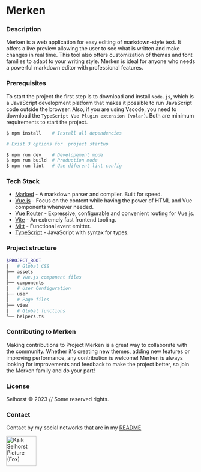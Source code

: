 # Merken

### Description

Merken is a web application for easy editing of markdown-style text. It offers a live preview allowing the user to see what is written and make changes in real time. This tool also offers customization of themas and font families to adapt to your writing style. Merken is ideal for anyone who needs a powerful markdown editor with professional features.

### Prerequisites

To start the project the first step is to download and install `Node.js`, which is a JavaScript development platform that makes it possible to run JavaScript code outside the browser. Also, if you are using Vscode, you need to download the `TypeScript Vue Plugin extension (volar)`. Both are minimum requirements to start the project.

```bash
$ npm install    # Install all dependencies

# Exist 3 options for  project startup

$ npm run dev    # Developement mode
$ npm run build  # Production mode
$ npm run lint   # Use diferent lint config
```

### Tech Stack

- [Marked](https://marked.js.org/) - A markdown parser and compiler. Built for speed.
- [Vue.js](https://vuejs.org/) - Focus on the content while having the power of HTML and Vue components whenever needed.
- [Vue Router](https://router.vuejs.org/) - Expressive, configurable and convenient routing for Vue.js.
- [Vite](https://vitejs.dev/) - An extremely fast frontend tooling.
- [Mitt](https://github.com/developit/mitt) -  Functional event emitter.
- [TypeScript](https://www.typescriptlang.org/) - JavaScript with syntax for types.

### Project structure

```bash
$PROJECT_ROOT
│   # Global CSS
├── assets
│   # Vue.js component files
├── components
│   # User Configuration
├── user
│   # Page files
├── view
│   # Global functions
└── helpers.ts

```
### Contributing to Merken

Making contributions to Project Merken is a great way to collaborate with the community. Whether it's creating new themes, adding new features or improving performance, any contribution is welcome! Merken is always looking for improvements and feedback to make the project better, so join the Merken family and do your part!



### License

Selhorst © 2023 // Some reserved rights.

### Contact

Contact by my social networks that are in my [README](https://github.com/KaikSelhorst)

<a href='https://github.com/KaikSelhorst' target='_blank'>
  <img src='https://avatars.githubusercontent.com/u/82120356?v=4'  width=80 alt='Kaik Selhorst Picture (Fox)' title='Kaik Selhorst'/>
</a>
